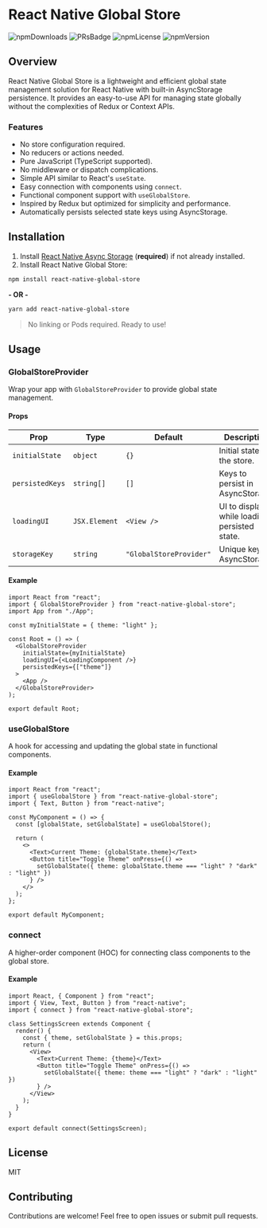 # React Native Global Store
![npmDownloads] ![PRsBadge] ![npmLicense] ![npmVersion]

## Overview
React Native Global Store is a lightweight and efficient global state management solution for React Native with built-in AsyncStorage persistence. It provides an easy-to-use API for managing state globally without the complexities of Redux or Context APIs.

### Features
- No store configuration required.
- No reducers or actions needed.
- Pure JavaScript (TypeScript supported).
- No middleware or dispatch complications.
- Simple API similar to React's `useState`.
- Easy connection with components using `connect`.
- Functional component support with `useGlobalStore`.
- Inspired by Redux but optimized for simplicity and performance.
- Automatically persists selected state keys using AsyncStorage.

## Installation

1. Install [React Native Async Storage][asyncstorage] (**required**) if not already installed.
2. Install React Native Global Store:

```sh
npm install react-native-global-store
```
**- OR -**  
```sh
yarn add react-native-global-store
```

> No linking or Pods required. Ready to use!

## Usage

### **GlobalStoreProvider**
Wrap your app with `GlobalStoreProvider` to provide global state management.

#### Props
| Prop            | Type         | Default               | Description |
|----------------|-------------|-----------------------|-------------|
| `initialState`  | `object`     | `{}`                   | Initial state for the store. |
| `persistedKeys` | `string[]`   | `[]`                   | Keys to persist in AsyncStorage. |
| `loadingUI`    | `JSX.Element` | `<View />`             | UI to display while loading persisted state. |
| `storageKey`   | `string`     | `"GlobalStoreProvider"` | Unique key for AsyncStorage. |

#### Example
```tsx
import React from "react";
import { GlobalStoreProvider } from "react-native-global-store";
import App from "./App";

const myInitialState = { theme: "light" };

const Root = () => (
  <GlobalStoreProvider 
    initialState={myInitialState} 
    loadingUI={<LoadingComponent />} 
    persistedKeys={["theme"]}
  >
    <App />
  </GlobalStoreProvider>
);

export default Root;
```

### **useGlobalStore**
A hook for accessing and updating the global state in functional components.

#### Example
```tsx
import React from "react";
import { useGlobalStore } from "react-native-global-store";
import { Text, Button } from "react-native";

const MyComponent = () => {
  const [globalState, setGlobalState] = useGlobalStore();

  return (
    <>
      <Text>Current Theme: {globalState.theme}</Text>
      <Button title="Toggle Theme" onPress={() => 
        setGlobalState({ theme: globalState.theme === "light" ? "dark" : "light" })
      } />
    </>
  );
};

export default MyComponent;
```

### **connect**
A higher-order component (HOC) for connecting class components to the global store.

#### Example
```tsx
import React, { Component } from "react";
import { View, Text, Button } from "react-native";
import { connect } from "react-native-global-store";

class SettingsScreen extends Component {
  render() {
    const { theme, setGlobalState } = this.props;
    return (
      <View>
        <Text>Current Theme: {theme}</Text>
        <Button title="Toggle Theme" onPress={() => 
          setGlobalState({ theme: theme === "light" ? "dark" : "light" })
        } />
      </View>
    );
  }
}

export default connect(SettingsScreen);
```

## License
MIT

## Contributing
Contributions are welcome! Feel free to open issues or submit pull requests.

[asyncstorage]: https://github.com/react-native-async-storage/async-storage#getting-started
[npmDownloads]: <https://img.shields.io/npm/dt/react-native-global-store?label=Installs&logo=npm&style=plastic>
[npmLicense]: <https://img.shields.io/npm/l/react-native-global-store?label=License&style=plastic>
[npmVersion]: <https://img.shields.io/npm/v/react-native-global-store?label=Latest%20Version&style=plastic>
[PRsBadge]: <https://img.shields.io/badge/PRs-welcome-brightgreen.svg?style=plastic>